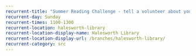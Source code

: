 ```yaml
---
recurrent-title: "Summer Reading Challenge - tell a volunteer about your latest book, collect rewards and choose your next book"
recurrent-day: Sunday
recurrent-times: 1100-1300
recurrent-location: halesworth-library
recurrent-location-display-name: Halesworth Library
recurrent-location-display-url: /branches/halesworth-library/
recurrent-category: src
---
```

